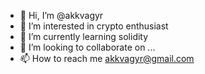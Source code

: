 - 👋 Hi, I’m @akkvagyr
- 👀 I’m interested in crypto enthusiast
- 🌱 I’m currently learning solidity
- 💞️ I’m looking to collaborate on ...
- 📫 How to reach me akkvagyr@gmail.com

<!---
akkvagyr/akkvagyr is a ✨ special ✨ repository because its `README.md` (this file) appears on your GitHub profile.
You can click the Preview link to take a look at your changes.
--->
